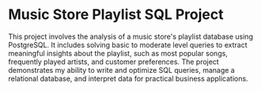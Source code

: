 # Music Store Playlist SQL Project
This project involves the analysis of a music store's playlist database using PostgreSQL. It includes solving basic to moderate level queries to extract meaningful insights about the playlist, such as most popular songs, frequently played artists, and customer preferences. The project demonstrates my ability to write and optimize SQL queries, manage a relational database, and interpret data for practical business applications.

